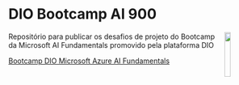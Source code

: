 # DIO Bootcamp AI 900
<img src="https://github.com/Salgado2004/DIO-Bootcamp-AI-900/assets/53799801/f79f750c-f1ab-4be8-a58f-421dc33c3a6f" width="15%" align="right">
Repositório para publicar os desafios de projeto do Bootcamp da Microsoft AI Fundamentals promovido pela plataforma DIO

[Bootcamp DIO Microsoft Azure AI Fundamentals](https://web.dio.me/track/a088cda7-a37f-451a-b392-46fa7e6ddc55)

